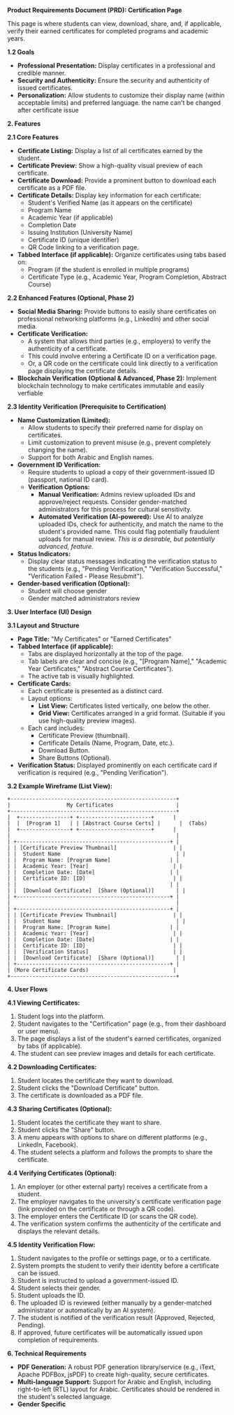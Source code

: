**Product Requirements Document (PRD): Certification Page**

This page is where students can view, download, share, and, if applicable, verify their earned certificates for completed programs and academic years.

**1.2 Goals**

-   **Professional Presentation:**  Display certificates in a professional and credible manner.
-   **Security and Authenticity:** Ensure the security and authenticity of issued certificates.
-   **Personalization:** Allow students to customize their display name (within acceptable limits) and preferred language. the name can't be changed after certificate issue


**2.  Features**

**2.1 Core Features**

-   **Certificate Listing:** Display a list of all certificates earned by the student.
-   **Certificate Preview:** Show a high-quality visual preview of each certificate.
-   **Certificate Download:** Provide a prominent button to download each certificate as a PDF file.
-   **Certificate Details:**  Display key information for each certificate:
    -   Student's Verified Name (as it appears on the certificate)
    -   Program Name
    -   Academic Year (if applicable)
    -   Completion Date
    -   Issuing Institution (University Name)
    -   Certificate ID (unique identifier)
    -   QR Code linking to a verification page.
-   **Tabbed Interface (if applicable):** Organize certificates using tabs based on:
    -   Program (if the student is enrolled in multiple programs)
    -   Certificate Type (e.g., Academic Year, Program Completion, Abstract Course)

**2.2  Enhanced Features (Optional, Phase 2)**

-   **Social Media Sharing:**  Provide buttons to easily share certificates on professional networking platforms (e.g., LinkedIn) and other social media.
-   **Certificate Verification:**
    -   A system that allows third parties (e.g., employers) to verify the authenticity of a certificate.
    -   This could involve entering a Certificate ID on a verification page.
    -   Or, a QR code on the certificate could link directly to a verification page displaying the certificate details.
- **Blockchain Verification (Optional & Advanced, Phase 2):** Implement blockchain technology to make certificates immutable and easily verfiable

**2.3  Identity Verification (Prerequisite to Certification)**

-   **Name Customization (Limited):**
    -   Allow students to specify their preferred name for display on certificates.
    -   Limit customization to prevent misuse (e.g., prevent completely changing the name).
    -   Support for both Arabic and English names.
-   **Government ID Verification:**
    -   Require students to upload a copy of their government-issued ID (passport, national ID card).
    -   **Verification Options:**
        -   **Manual Verification:**  Admins review uploaded IDs and approve/reject requests.  Consider gender-matched administrators for this process for cultural sensitivity.
        -   **Automated Verification (AI-powered):**  Use AI to analyze uploaded IDs, check for authenticity, and match the name to the student's provided name. This could flag potentially fraudulent uploads for manual review.  *This is a desirable, but potentially advanced, feature.*
-   **Status Indicators:**
    -   Display clear status messages indicating the verification status to the students (e.g., "Pending Verification," "Verification Successful," "Verification Failed - Please Resubmit").
- **Gender-based verification (Optional):**
	- Student will choose gender 
	- Gender matched administrators review

**3. User Interface (UI) Design**

**3.1  Layout and Structure**

-   **Page Title:**  "My Certificates" or "Earned Certificates"
-   **Tabbed Interface (if applicable):**
    -   Tabs are displayed horizontally at the top of the page.
    -   Tab labels are clear and concise (e.g., "[Program Name]," "Academic Year Certificates," "Abstract Course Certificates").
    -   The active tab is visually highlighted.
-   **Certificate Cards:**
    -   Each certificate is presented as a distinct card.
    -   Layout options:
        -   **List View:** Certificates listed vertically, one below the other.
        -   **Grid View:** Certificates arranged in a grid format.  (Suitable if you use high-quality preview images).
    -   Each card includes:
        -   Certificate Preview (thumbnail).
        -   Certificate Details (Name, Program, Date, etc.).
        -   Download Button.
        -   Share Buttons (Optional).
-   **Verification Status:**  Displayed prominently on each certificate card if verification is required (e.g., "Pending Verification").

**3.2 Example Wireframe (List View):**

```
+-----------------------------------------------------+
|                  My Certificates                    |
+-----------------------------------------------------+
|  +----------------+ +-----------------------+      |
|  |  [Program 1]   | | [Abstract Course Certs] |      |  (Tabs)
|  +----------------+ +-----------------------+      |
|                                                     |
| +-------------------------------------------------+ |
| | [Certificate Preview Thumbnail]                  | |
| |  Student Name                                     | |
| |  Program Name: [Program Name]                   | |
| |  Academic Year: [Year]                           | |
| |  Completion Date: [Date]                        | |
| |  Certificate ID: [ID]                            | |
| |                                                 | |
| |  [Download Certificate]  [Share (Optional)]       | |
| +-------------------------------------------------+ |
|                                                     |
| +-------------------------------------------------+ |
| | [Certificate Preview Thumbnail]                  | |
| |  Student Name                                     | |
| |  Program Name: [Program Name]                   | |
| |  Academic Year: [Year]                           | |
| |  Completion Date: [Date]                        | |
| |  Certificate ID: [ID]                            | |
| |  [Verification Status]                           | |
| |  [Download Certificate]  [Share (Optional)]       | |
| +-------------------------------------------------+ |
| (More Certificate Cards)                           |
+-----------------------------------------------------+

```
**4.  User Flows**

**4.1  Viewing Certificates:**

1.  Student logs into the platform.
2.  Student navigates to the "Certification" page (e.g., from their dashboard or user menu).
3.  The page displays a list of the student's earned certificates, organized by tabs (if applicable).
4.  The student can see preview images and details for each certificate.

**4.2 Downloading Certificates:**

1.  Student locates the certificate they want to download.
2.  Student clicks the "Download Certificate" button.
3.  The certificate is downloaded as a PDF file.

**4.3  Sharing Certificates (Optional):**

1.  Student locates the certificate they want to share.
2.  Student clicks the "Share" button.
3.  A menu appears with options to share on different platforms (e.g., LinkedIn, Facebook).
4.  The student selects a platform and follows the prompts to share the certificate.

**4.4  Verifying Certificates (Optional):**

1.  An employer (or other external party) receives a certificate from a student.
2.  The employer navigates to the university's certificate verification page (link provided on the certificate or through a QR code).
3.  The employer enters the Certificate ID (or scans the QR code).
4.  The verification system confirms the authenticity of the certificate and displays the relevant details.

**4.5  Identity Verification Flow:**

1. Student navigates to the profile or settings page, or to a certificate.
2. System prompts the student to verify their identity before a certificate can be issued.
3. Student is instructed to upload a government-issued ID.
4. Student selects their gender.
5. Student uploads the ID.
6. The uploaded ID is reviewed (either manually by a gender-matched administrator or automatically by an AI system).
7. The student is notified of the verification result (Approved, Rejected, Pending).
8. If approved, future certificates will be automatically issued upon completion of requirements.


**6. Technical Requirements**

-   **PDF Generation:**  A robust PDF generation library/service (e.g., iText, Apache PDFBox, jsPDF) to create high-quality, secure certificates.
-   **Multi-language Support:**  Support for Arabic and English, including right-to-left (RTL) layout for Arabic.  Certificates should be rendered in the student's selected language.
-   **Gender Specific**
